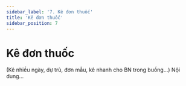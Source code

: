 ```yaml
---
sidebar_label: '7. Kê đơn thuốc'
title: 'Kê đơn thuốc'
sidebar_position: 7
---
```

# Kê đơn thuốc
(Kê nhiều ngày, dự trù, đơn mẫu, kê nhanh cho BN trong buồng...)
Nội dung...